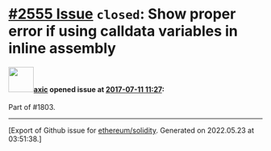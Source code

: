 # [\#2555 Issue](https://github.com/ethereum/solidity/issues/2555) `closed`: Show proper error if using calldata variables in inline assembly

#### <img src="https://avatars.githubusercontent.com/u/20340?v=4" width="50">[axic](https://github.com/axic) opened issue at [2017-07-11 11:27](https://github.com/ethereum/solidity/issues/2555):

Part of #1803.




-------------------------------------------------------------------------------



[Export of Github issue for [ethereum/solidity](https://github.com/ethereum/solidity). Generated on 2022.05.23 at 03:51:38.]
